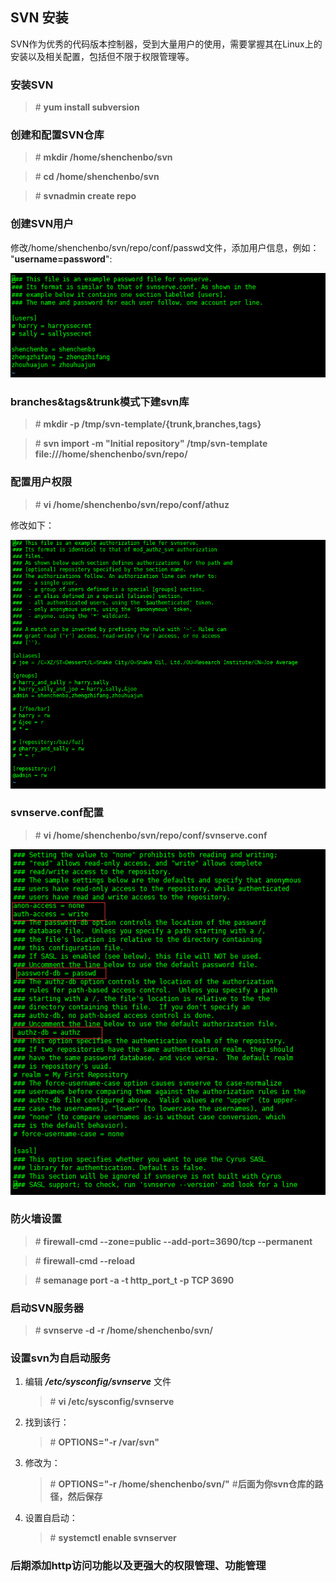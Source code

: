 ## SVN 安装

SVN作为优秀的代码版本控制器，受到大量用户的使用，需要掌握其在Linux上的安装以及相关配置，包括但不限于权限管理等。

### 安装SVN

> \# **yum install subversion**

### 创建和配置SVN仓库

> \# **mkdir /home/shenchenbo/svn**

> \# **cd /home/shenchenbo/svn**

> \# **svnadmin create repo**

### 创建SVN用户

修改/home/shenchenbo/svn/repo/conf/passwd文件，添加用户信息，例如： "**username=password**":

![图片1 adduser](Linux_SVN/svn_user.png) 

### branches&tags&trunk模式下建svn库

> \# **mkdir -p /tmp/svn-template/{trunk,branches,tags}**

> \# **svn import -m "Initial repository" /tmp/svn-template  file:///home/shenchenbo/svn/repo/**

### 配置用户权限

> \# **vi /home/shenchenbo/svn/repo/conf/athuz**

修改如下：

![图片2 athuz](Linux_SVN/authz.png)

### svnserve.conf配置

> \# **vi /home/shenchenbo/svn/repo/conf/svnserve.conf** 

![图片3 conf](Linux_SVN/conf.png)

### 防火墙设置

> \# **firewall-cmd --zone=public --add-port=3690/tcp --permanent**

> \# **firewall-cmd --reload**

> \# **semanage port -a -t http_port_t -p TCP 3690**

### 启动SVN服务器

> \# **svnserve -d -r /home/shenchenbo/svn/**

### 设置svn为自启动服务

1. 编辑 ***/etc/sysconfig/svnserve*** 文件

	> \# **vi /etc/sysconfig/svnserve**

2. 找到该行：

	> \# **OPTIONS="-r /var/svn"**

3. 修改为：

	> \# **OPTIONS="-r /home/shenchenbo/svn/"** #**后面为你svn仓库的路径，然后保存**

4. 设置自启动：

	> \# **systemctl enable svnserver**




### 后期添加http访问功能以及更强大的权限管理、功能管理